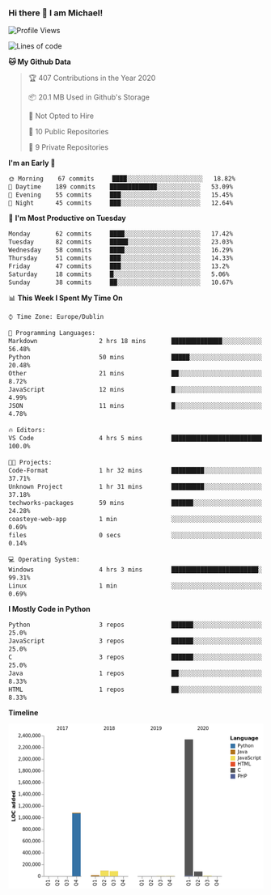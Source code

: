 ### Hi there 👋 I am Michael!

<!--START_SECTION:waka-->
![Profile Views](http://img.shields.io/badge/Profile%20Views-87-blue)

![Lines of code](https://img.shields.io/badge/From%20Hello%20World%20I%27ve%20Written-10.1%20million%20lines%20of%20code-blue)

**🐱 My Github Data** 

> 🏆 407 Contributions in the Year 2020
 > 
> 📦 20.1 MB Used in Github's Storage 
 > 
> 🚫 Not Opted to Hire
 > 
> 📜 10 Public Repositories
 > 
> 🔑 9 Private Repositories 

**I'm an Early 🐤** 

```text
🌞 Morning    67 commits     ████░░░░░░░░░░░░░░░░░░░░░   18.82% 
🌆 Daytime    189 commits    █████████████░░░░░░░░░░░░   53.09% 
🌃 Evening    55 commits     ███░░░░░░░░░░░░░░░░░░░░░░   15.45% 
🌙 Night      45 commits     ███░░░░░░░░░░░░░░░░░░░░░░   12.64%

```
📅 **I'm Most Productive on Tuesday** 

```text
Monday       62 commits     ████░░░░░░░░░░░░░░░░░░░░░   17.42% 
Tuesday      82 commits     █████░░░░░░░░░░░░░░░░░░░░   23.03% 
Wednesday    58 commits     ████░░░░░░░░░░░░░░░░░░░░░   16.29% 
Thursday     51 commits     ███░░░░░░░░░░░░░░░░░░░░░░   14.33% 
Friday       47 commits     ███░░░░░░░░░░░░░░░░░░░░░░   13.2% 
Saturday     18 commits     █░░░░░░░░░░░░░░░░░░░░░░░░   5.06% 
Sunday       38 commits     ██░░░░░░░░░░░░░░░░░░░░░░░   10.67%

```


📊 **This Week I Spent My Time On** 

```text
⌚︎ Time Zone: Europe/Dublin

💬 Programming Languages: 
Markdown                 2 hrs 18 mins       ██████████████░░░░░░░░░░░   56.48% 
Python                   50 mins             █████░░░░░░░░░░░░░░░░░░░░   20.48% 
Other                    21 mins             ██░░░░░░░░░░░░░░░░░░░░░░░   8.72% 
JavaScript               12 mins             █░░░░░░░░░░░░░░░░░░░░░░░░   4.99% 
JSON                     11 mins             █░░░░░░░░░░░░░░░░░░░░░░░░   4.78%

🔥 Editors: 
VS Code                  4 hrs 5 mins        █████████████████████████   100.0%

🐱‍💻 Projects: 
Code-Format              1 hr 32 mins        █████████░░░░░░░░░░░░░░░░   37.71% 
Unknown Project          1 hr 31 mins        █████████░░░░░░░░░░░░░░░░   37.18% 
techworks-packages       59 mins             ██████░░░░░░░░░░░░░░░░░░░   24.28% 
coasteye-web-app         1 min               ░░░░░░░░░░░░░░░░░░░░░░░░░   0.69% 
files                    0 secs              ░░░░░░░░░░░░░░░░░░░░░░░░░   0.14%

💻 Operating System: 
Windows                  4 hrs 3 mins        ████████████████████████░   99.31% 
Linux                    1 min               ░░░░░░░░░░░░░░░░░░░░░░░░░   0.69%

```

**I Mostly Code in Python** 

```text
Python                   3 repos             ██████░░░░░░░░░░░░░░░░░░░   25.0% 
JavaScript               3 repos             ██████░░░░░░░░░░░░░░░░░░░   25.0% 
C                        3 repos             ██████░░░░░░░░░░░░░░░░░░░   25.0% 
Java                     1 repos             ██░░░░░░░░░░░░░░░░░░░░░░░   8.33% 
HTML                     1 repos             ██░░░░░░░░░░░░░░░░░░░░░░░   8.33%

```


**Timeline**

![Chart not found](https://github.com/AppDevMichael/AppDevMichael/blob/master/charts/bar_graph.png) 


<!--END_SECTION:waka-->

